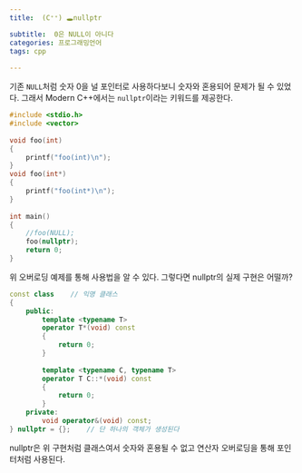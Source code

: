 ```yaml
---
title:  (C⁺⁺) 🕳nullptr

subtitle:  0은 NULL이 아니다
categories: 프로그래밍언어 
tags: cpp
 
---
```


  
  
기존 `NULL`처럼 숫자 0을 널 포인터로 사용하다보니 숫자와 혼용되어 문제가 될 수 있었다. 그래서 Modern C++에서는 `nullptr`이라는 키워드를 제공한다.  
  
```cpp  
#include <stdio.h>  
#include <vector>  
  
void foo(int)  
{  
	printf("foo(int)\n");  
}  
void foo(int*)  
{  
	printf("foo(int*)\n");  
}  
  
int main()   
{  
	//foo(NULL);  
	foo(nullptr);  
	return 0;  
}  
```  
  
위 오버로딩 예제를 통해 사용법을 알 수 있다. 그렇다면 nullptr의 실제 구현은 어떨까?  
  
```cpp  
const class    // 익명 클래스  
{  
    public:  
        template <typename T>  
        operator T*(void) const  
        {  
            return 0;  
        }  
  
        template <typename C, typename T>  
        operator T C::*(void) const  
        {  
            return 0;  
        }  
    private:  
        void operator&(void) const;  
} nullptr = {};    // 단 하나의 객체가 생성된다  
```  
  
nullptr은 위 구현처럼 클래스여서 숫자와 혼용될 수 없고 연산자 오버로딩을 통해 포인터처럼 사용된다.  
